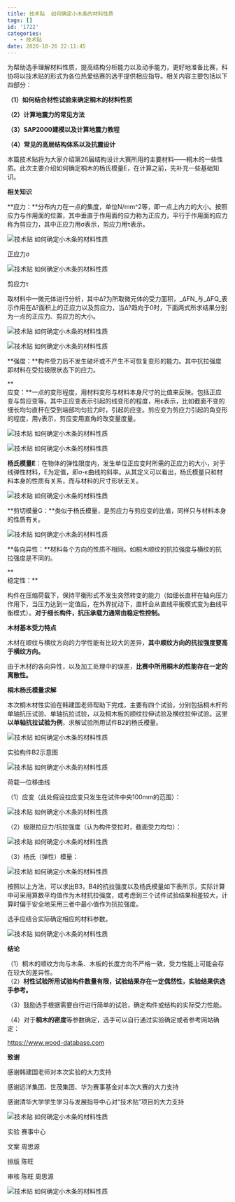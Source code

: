 ```yaml
---
title: 技术贴  如何确定小木条的材料性质
tags: []
id: '1722'
categories:
  - - 技术贴
date: 2020-10-26 22:11:45
---
```


为帮助选手理解材料性质，提高结构分析能力以及动手能力，更好地准备比赛，科协将以技术贴的形式为各位热爱结赛的选手提供相应指导。相关内容主要包括以下四部分：

**（1）如何结合材性试验来确定桐木的材料性质**

**（2）计算地震力的常见方法**

**（3）SAP2000建模以及计算地震力教程**

**（4）常见的高层结构体系以及抗震设计**

  

本篇技术贴将为大家介绍第26届结构设计大赛所用的主要材料——桐木的一些性质。此次主要介绍如何确定桐木的杨氏模量E，在计算之前，先补充一些基础知识。

  

**相关知识**

**应力：**分布内力在一点的集度，单位N/mm^2等，即一点上内力的大小。按照应力与作用面的位置，其中垂直于作用面的应力称为正应力，平行于作用面的应力称为剪应力，其中正应力用σ表示，剪应力用τ表示。

![技术贴  如何确定小木条的材料性质](../../wp-content_uploads/2020/10/4-1603721505-1.png "技术贴  如何确定小木条的材料性质")

正应力σ

![技术贴  如何确定小木条的材料性质](../../wp-content_uploads/2020/10/10-1603721506.png "技术贴  如何确定小木条的材料性质")

剪应力τ

  

取材料中一微元体进行分析，其中Δ?为所取微元体的受力面积，_ΔFN_与_ΔFQ_表示作用在Δ?面积上的正应力以及剪应力，当Δ?趋向于0时，下面两式所求结果分别为一点的正应力、剪应力的大小。

![技术贴  如何确定小木条的材料性质](../../wp-content_uploads/2020/10/9-1603721506.png "技术贴  如何确定小木条的材料性质")

![技术贴  如何确定小木条的材料性质](../../wp-content_uploads/2020/10/8-1603721506.png "技术贴  如何确定小木条的材料性质")

**强度：**构件受力后不发生破坏或不产生不可恢复变形的能力。其中抗拉强度即材料在受拉极限状态下的应力。

**  
应变：**一点的变形程度，用材料变形与材料本身尺寸的比值来反映。包括正应变与剪应变等。其中正应变表示引起的线变形的程度，用ε表示，比如截面不变的细长均匀直杆在受到端部均匀拉力时，引起的应变。剪应变为剪应力引起的角变形的程度，用γ表示，剪应变用直角的改变量度量。

![技术贴  如何确定小木条的材料性质](../../wp-content_uploads/2020/10/1-1603721506.png "技术贴  如何确定小木条的材料性质")

![技术贴  如何确定小木条的材料性质](../../wp-content_uploads/2020/10/7-1603721507.png "技术贴  如何确定小木条的材料性质")

**杨氏模量E**：在物体的弹性限度内，发生单位正应变时所需的正应力的大小，对于线弹性材料，E为定值，即σ-ε曲线的斜率。从其定义可以看出，杨氏模量只和材料本身的性质有关系，而与材料的尺寸形状无关。

![技术贴  如何确定小木条的材料性质](../../wp-content_uploads/2020/10/1-1603721507.png "技术贴  如何确定小木条的材料性质")

**剪切模量G：**类似于杨氏模量，是剪应力与剪应变的比值，同样只与材料本身的性质有关。

![技术贴  如何确定小木条的材料性质](../../wp-content_uploads/2020/10/6-1603721507.png "技术贴  如何确定小木条的材料性质")

**各向异性：**材料各个方向的性质不相同。如桐木顺纹的抗拉强度与横纹的抗拉强度是不同的。  

**  
稳定性：**

构件在压缩荷载下，保持平衡形式不发生突然转变的能力（如细长直杆在轴向压力作用下，当压力达到一定值后，在外界扰动下，直杆会从直线平衡模式变为曲线平衡模式）。**对于细长构件，抗压承载力通常由稳定性控制。**

  

**木材基本受力特点**

木材在顺纹与横纹方向的力学性能有比较大的差异，**其中顺纹方向的抗拉强度要高于横纹方向。**

  
由于木材的各向异性，以及加工处理中的误差，**比赛中所用桐木的性能存在一定的离散性。**

  

**桐木杨氏模量求解**

本次桐木材性实验在韩建国老师帮助下完成，主要有四个试验，分别包括桐木杆的单轴抗压试验、单轴抗拉试验，以及桐木板的顺纹拉伸试验及横纹拉伸试验。这里**以单轴抗拉试验为例**，求解试验所用试件B2的杨氏模量。

![技术贴  如何确定小木条的材料性质](../../wp-content_uploads/2020/10/10-1603721507.png "技术贴  如何确定小木条的材料性质")

实验构件B2示意图

![技术贴  如何确定小木条的材料性质](../../wp-content_uploads/2020/10/7-1603721507-1.png "技术贴  如何确定小木条的材料性质")

荷载—位移曲线

（1）应变（此处假设拉应变只发生在试件中央100mm的范围）：

![技术贴  如何确定小木条的材料性质](../../wp-content_uploads/2020/10/0-1603721507.png "技术贴  如何确定小木条的材料性质")

（2）极限拉应力/抗拉强度（认为构件受拉时，截面受力均匀）：

![技术贴  如何确定小木条的材料性质](../../wp-content_uploads/2020/10/5-1603721508.png "技术贴  如何确定小木条的材料性质")

（3）杨氏（弹性）模量：

![技术贴  如何确定小木条的材料性质](../../wp-content_uploads/2020/10/0-1603721508.png "技术贴  如何确定小木条的材料性质")

按照以上方法，可以求出B3，B4的抗拉强度以及杨氏模量如下表所示，实际计算中可采用算数平均值作为木材抗拉强度，或考虑到三个试件试验结果相差较大，计算时偏于安全地采用三者中最小值作为抗拉强度。

选手应结合实际确定相应的材料参数。  

![技术贴  如何确定小木条的材料性质](../../wp-content_uploads/2020/10/3-1603721508.png "技术贴  如何确定小木条的材料性质")

  

**结论**

（1）桐木的顺纹方向与木条、木板的长度方向不严格一致，受力性能上可能会存在较大的差异性。  
（2）**材性试验所用试验构件数量有限，试验结果存在一定偶然性，实验结果供选手参考。**

（3）鼓励选手根据需要自行进行简单的试验，确定构件或结构的实际受力性能。  

（4）对于**桐木的密度**等参数确定，选手可以自行通过实验确定或者参考网站确定：

https://www.wood-database.com  

  

**致谢**

感谢韩建国老师对本次实验的大力支持

感谢远洋集团、世茂集团、华为赛事基金对本次大赛的大力支持

感谢清华大学学生学习与发展指导中心对“技术贴”项目的大力支持  

![技术贴  如何确定小木条的材料性质](../../wp-content_uploads/2020/10/3-1603721508-1.png "技术贴  如何确定小木条的材料性质")

实验 赛事中心

文案 周思源

排版 陈旺

审核 陈旺 周思源

![技术贴  如何确定小木条的材料性质](../../wp-content_uploads/2020/10/9-1603721509.png "技术贴  如何确定小木条的材料性质")